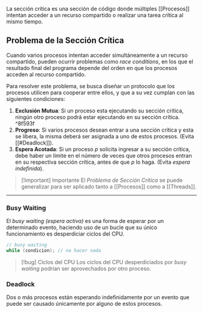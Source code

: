 La sección crítica es una sección de código donde múltiples [[Procesos]] intentan acceder a un recurso compartido o realizar una tarea crítica al mismo tiempo.

## Problema de la Sección Crítica
Cuando varios procesos intentan acceder simultáneamente a un recurso compartido, pueden ocurrir problemas como *race conditions*, en los que el resultado final del programa depende del orden en que los procesos acceden al recurso compartido.

Para resolver este problema, se busca diseñar un protocolo que los procesos utilicen para cooperar entre ellos, y que a su vez cumplan con las siguientes condiciones:
1. **Exclusión Mutua**: Si un proceso esta ejecutando su sección crítica, ningún otro proceso podrá estar ejecutando en su sección crítica. ^8f593f
2. **Progreso**: Si varios procesos desean entrar a una sección crítica y esta se libera, la misma deberá ser asignada a uno de estos procesos. (Evita [[#Deadlock]]).
3. **Espera Acotada**: Si un proceso $p$ solicita ingresar a su sección crítica, debe haber un límite en el número de veces que otros procesos entran en su respectiva sección crítica, antes de que $p$ lo haga. (Evita *espera indefinida*).

>[!important] Importante
>El *Problema de Sección Crítica* se puede generalizar para ser aplicado tanto a [[Procesos]] como a [[Threads]].

***
### Busy Waiting
El *busy waiting (espera activa)* es una forma de esperar por un determinado evento, haciendo uso de un bucle que su único funcionamiento es desperdiciar ciclos del CPU.

```c
// busy waiting
while (condicion); // no hacer nada
```

>[!bug] Ciclos del CPU
>Los ciclos del CPU desperdiciados por *busy waiting* podrían ser aprovechados por otro proceso.

### Deadlock
Dos o más procesos están esperando indefinidamente por un evento que puede ser causado únicamente por alguno de estos procesos.
